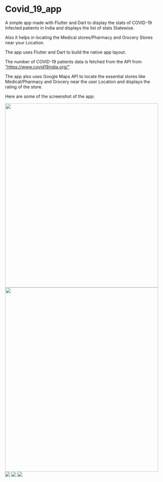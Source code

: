 # Covid_19_app
 A simple app made with Flutter and Dart to display the stats of COVID-19 Infected patients in India and displays the list of stats Statewise.
 
 Also it helps in locating the Medical stores/Pharmacy and Grocery Stores near your Location.
<p> 
 The app uses Flutter and Dart to build the native app layout.
 <p>The number of COVID-19 patients data is fetched from the API from <a href="https://www.covid19india.org/">"https://www.covid19india.org/"</a>
 <p>The app also uses Google Maps API to locate the essential stores like Medical/Pharmacy and Grocery near the user Location and displays the rating of the store.
 
 <p><p>
 Here are some of the screenshot of the app:
 <p>
 <img src="https://github.com/shahnamana/Covid_19_app/blob/master/Screenshot/Screenshot_20200502-144902.jpg" width="500" height="600">
 <img src="https://github.com/shahnamana/Covid_19_app/blob/master/Screenshot/Screenshot_20200502-144909.jpg" style="width:500px;height:600px">
 <img src="https://github.com/shahnamana/Covid_19_app/blob/master/Screenshot/Screenshot_20200502-144930.jpg">
 <img src="https://github.com/shahnamana/Covid_19_app/blob/master/Screenshot/Screenshot_20200502-144940.jpg">
 <img src="https://github.com/shahnamana/Covid_19_app/blob/master/Screenshot/Screenshot_20200502-144945.jpg">
 </p>
 
